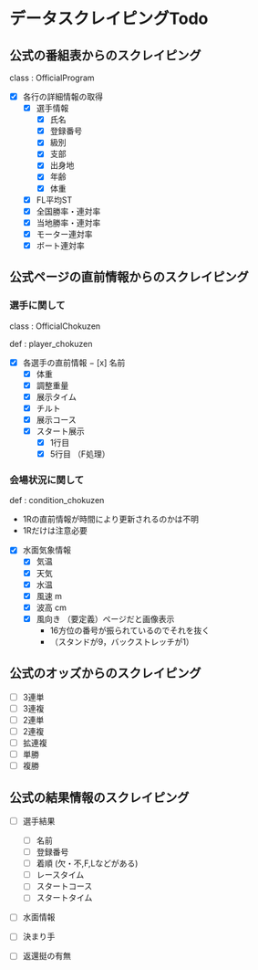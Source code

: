 # データスクレイピングTodo

## 公式の番組表からのスクレイピング

class : OfficialProgram

- [x] 各行の詳細情報の取得
  - [x] 選手情報
    - [x] 氏名
    - [x] 登録番号
    - [x] 級別
    - [x] 支部
    - [x] 出身地
    - [x] 年齢
    - [x] 体重
  - [x] FL平均ST
  - [x] 全国勝率・連対率
  - [x] 当地勝率・連対率
  - [x] モーター連対率
  - [x] ボート連対率

## 公式ページの直前情報からのスクレイピング

### 選手に関して

class : OfficialChokuzen

def : player_chokuzen

- [x] 各選手の直前情報
  − [x] 名前
  - [x] 体重
  - [x] 調整重量
  - [x] 展示タイム
  - [x] チルト
  - [x] 展示コース
  - [x] スタート展示
    - [x] 1行目
    - [x] 5行目 （F処理）

### 会場状況に関して

def : condition_chokuzen

- 1Rの直前情報が時間により更新されるのかは不明
- 1Rだけは注意必要
- [x] 水面気象情報
  - [x] 気温
  - [x] 天気
  - [x] 水温
  - [x] 風速 m
  - [x] 波高 cm
  - [x] 風向き （要定義）ページだと画像表示
    - 16方位の番号が振られているのでそれを抜く
    - （スタンドが9，バックストレッチが1）

## 公式のオッズからのスクレイピング

- [ ] 3連単
- [ ] 3連複
- [ ] 2連単
- [ ] 2連複
- [ ] 拡連複
- [ ] 単勝
- [ ] 複勝

## 公式の結果情報のスクレイピング
- [ ] 選手結果
  - [ ] 名前
  - [ ] 登録番号
  - [ ] 着順 (欠・不,F,Lなどがある)
  - [ ] レースタイム
  - [ ] スタートコース
  - [ ] スタートタイム

- [ ] 水面情報

- [ ] 決まり手

- [ ] 返還挺の有無
